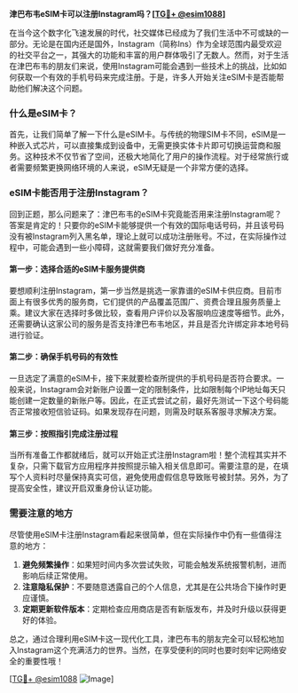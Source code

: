 **津巴布韦eSIM卡可以注册Instagram吗？[[TG💪+ @esim1088](https://t.me/s/esim1088)]**

在当今这个数字化飞速发展的时代，社交媒体已经成为了我们生活中不可或缺的一部分。无论是在国内还是国外，Instagram（简称Ins）作为全球范围内最受欢迎的社交平台之一，其强大的功能和丰富的用户群体吸引了无数人。然而，对于生活在津巴布韦的朋友们来说，使用Instagram可能会遇到一些技术上的挑战，比如如何获取一个有效的手机号码来完成注册。于是，许多人开始关注eSIM卡是否能帮助他们解决这个问题。

### 什么是eSIM卡？

首先，让我们简单了解一下什么是eSIM卡。与传统的物理SIM卡不同，eSIM是一种嵌入式芯片，可以直接集成到设备中，无需更换实体卡片即可切换运营商和服务。这种技术不仅节省了空间，还极大地简化了用户的操作流程。对于经常旅行或者需要频繁更换网络环境的人来说，eSIM无疑是一个非常方便的选择。

### eSIM卡能否用于注册Instagram？

回到正题，那么问题来了：津巴布韦的eSIM卡究竟能否用来注册Instagram呢？答案是肯定的！只要你的eSIM卡能够提供一个有效的国际电话号码，并且该号码没有被Instagram列入黑名单，理论上就可以成功注册账号。不过，在实际操作过程中，可能会遇到一些小障碍，这就需要我们做好充分准备。

#### 第一步：选择合适的eSIM卡服务提供商

要想顺利注册Instagram，第一步当然是挑选一家靠谱的eSIM卡供应商。目前市面上有很多优秀的服务商，它们提供的产品覆盖范围广、资费合理且服务质量上乘。建议大家在选择时多做比较，查看用户评价以及客服响应速度等细节。此外，还需要确认这家公司的服务是否支持津巴布韦地区，并且是否允许绑定非本地号码进行验证。

#### 第二步：确保手机号码的有效性

一旦选定了满意的eSIM卡，接下来就要检查所提供的手机号码是否符合要求。一般来说，Instagram会对新账户设置一定的限制条件，比如限制每个IP地址每天只能创建一定数量的新账户等。因此，在正式尝试之前，最好先测试一下这个号码能否正常接收短信验证码。如果发现存在问题，则需及时联系客服寻求解决方案。

#### 第三步：按照指引完成注册过程

当所有准备工作都就绪后，就可以开始正式注册Instagram啦！整个流程其实并不复杂，只需下载官方应用程序并按照提示输入相关信息即可。需要注意的是，在填写个人资料时尽量保持真实可信，避免使用虚假信息导致账号被封禁。另外，为了提高安全性，建议开启双重身份认证功能。

### 需要注意的地方

尽管使用eSIM卡注册Instagram看起来很简单，但在实际操作中仍有一些值得注意的地方：

1. **避免频繁操作**：如果短时间内多次尝试失败，可能会触发系统报警机制，进而影响后续正常使用。
2. **注意隐私保护**：不要随意透露自己的个人信息，尤其是在公共场合下操作时更应谨慎。
3. **定期更新软件版本**：定期检查应用商店是否有新版发布，并及时升级以获得更好的体验。

总之，通过合理利用eSIM卡这一现代化工具，津巴布韦的朋友完全可以轻松地加入Instagram这个充满活力的世界。当然，在享受便利的同时也要时刻牢记网络安全的重要性哦！

[[TG💪+ @esim1088](https://t.me/s/esim1088) ![Image](https://i.postimg.cc/4NQfJmqS/Snipaste-2025-05-13-00-14-12.png)]